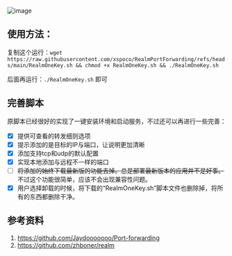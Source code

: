 ![image](https://github.com/user-attachments/assets/4118356e-24cd-4f37-b91f-5e1413505143)

## 使用方法：
复制这个运行：`wget https://raw.githubusercontent.com/xspoco/RealmPortForwarding/refs/heads/main/RealmOneKey.sh && chmod +x RealmOneKey.sh && ./RealmOneKey.sh`

后面再运行：`./RealmOneKey.sh` 即可

## 完善脚本
原脚本已经很好的实现了一键安装环境和启动服务，不过还可以再进行一些完善：
- [x] 提供可查看的转发细则选项
- [x] 提示添加的是目标的IP与端口，让说明更加清晰
- [x] 添加支持tcp和udp的默认配置
- [x] 实现本地添加与远程不一样的端口
- [ ] ~~将添加的始终下载最新版的功能去掉。总是部署最新版本的应用并不是好事。~~不过这个功能很简单，应该不会出现兼容性问题。
- [x] 用户选择卸载的时候，将下载的“RealmOneKey.sh”脚本文件也删除掉，将所有的东西都删除干净。

## 参考资料
1. https://github.com/Jaydooooooo/Port-forwarding
2. https://github.com/zhboner/realm
